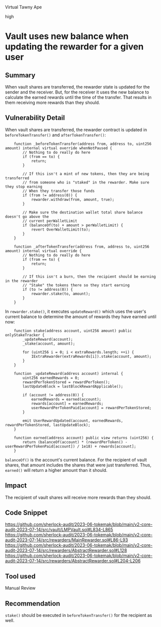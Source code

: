 Virtual Tawny Ape

high

# Vault uses new balance when updating the rewarder for a given user
## Summary
When vault shares are transferred, the rewarder state is updated for the sender and the receiver. But, for the receiver it uses the new balance to calculate the earned rewards until the time of the transfer. That results in them receiving more rewards than they should.

## Vulnerability Detail
When vault shares are transferred, the rewarder contract is updated in `beforeTokenTransfer()` and `afterTokenTransfer()`:

```sol
    function _beforeTokenTransfer(address from, address to, uint256 amount) internal virtual override whenNotPaused {
        // Nothing to do really do here
        if (from == to) {
            return;
        }

        // If this isn't a mint of new tokens, then they are being transferred
        // from someone who is "staked" in the rewarder. Make sure they stop earning
        // When they transfer those funds
        if (from != address(0)) {
            rewarder.withdraw(from, amount, true);
        }

        // Make sure the destination wallet total share balance doesn't go above the
        // current perWalletLimit
        if (balanceOf(to) + amount > perWalletLimit) {
            revert OverWalletLimit(to);
        }
    }

    function _afterTokenTransfer(address from, address to, uint256 amount) internal virtual override {
        // Nothing to do really do here
        if (from == to) {
            return;
        }

        // If this isn't a burn, then the recipient should be earning in the rewarder
        // "Stake" the tokens there so they start earning
        if (to != address(0)) {
            rewarder.stake(to, amount);
        }
    }
```

In `rewarder.stake()`, it executes `updateReward()` which uses the user's current balance to determine the amount of rewards they have earned until now:

```sol
    function stake(address account, uint256 amount) public onlyStakeTracker {
        _updateReward(account);
        _stake(account, amount);

        for (uint256 i = 0; i < extraRewards.length; ++i) {
            IExtraRewarder(extraRewards[i]).stake(account, amount);
        }
    }

    function _updateReward(address account) internal {
        uint256 earnedRewards = 0;
        rewardPerTokenStored = rewardPerToken();
        lastUpdateBlock = lastBlockRewardApplicable();

        if (account != address(0)) {
            earnedRewards = earned(account);
            rewards[account] = earnedRewards;
            userRewardPerTokenPaid[account] = rewardPerTokenStored;
        }

        emit UserRewardUpdated(account, earnedRewards, rewardPerTokenStored, lastUpdateBlock);
    }

    function earned(address account) public view returns (uint256) {
        return (balanceOf(account) * (rewardPerToken() - userRewardPerTokenPaid[account]) / 1e18) + rewards[account];
    }
```

`balanceOf()` is the account's current balance. For the recipient of vault shares, that amount includes the shares that were just transferred. Thus, `earned()` will return a higher amount than it should.

## Impact
The recipient of vault shares will receive more rewards than they should.

## Code Snippet
https://github.com/sherlock-audit/2023-06-tokemak/blob/main/v2-core-audit-2023-07-14/src/vault/LMPVault.sol#L834-L865
https://github.com/sherlock-audit/2023-06-tokemak/blob/main/v2-core-audit-2023-07-14/src/rewarders/MainRewarder.sol#L86-L93
https://github.com/sherlock-audit/2023-06-tokemak/blob/main/v2-core-audit-2023-07-14/src/rewarders/AbstractRewarder.sol#L128
https://github.com/sherlock-audit/2023-06-tokemak/blob/main/v2-core-audit-2023-07-14/src/rewarders/AbstractRewarder.sol#L204-L206
## Tool used

Manual Review

## Recommendation
`stake()` should be executed in `beforeTokenTransfer()` for the recipient as well.

